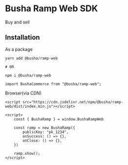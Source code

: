 # Busha Ramp Web SDK

Buy and sell

## Installation

As a package

```
yarn add @busha/ramp-web

# OR

npm i @busha/ramp-web
```

```
import BushaCommerce from "@busha/ramp-web";
```

Browser(via CDN)

```
<script src="https://cdn.jsdelivr.net/npm/@busha/ramp-web/dist/index.min.js"></script>

<script>
    const { BushaRamp } = window.BushaRampWeb

    const ramp = new BushaRamp({
        publicKey: "pk_1234",
        onSuccess: () => {},
        onClose: () => {},
    })

    ramp.show();
</script>
```
